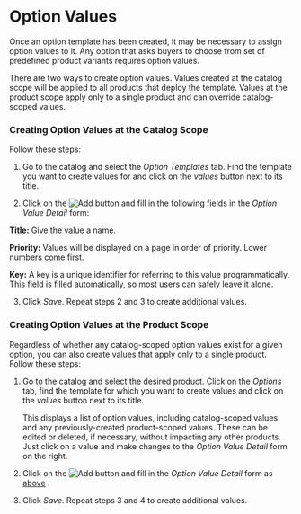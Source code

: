 # Option Values

Once an option template has been created, it may be necessary to assign option
values to it. Any option that asks buyers to choose from set of predefined
product variants requires option values.

There are two ways to create option values. Values created at the catalog scope
will be applied to all products that deploy the template. Values at the product
scope apply only to a single product and can override catalog-scoped values.

### Creating Option Values at the Catalog Scope

Follow these steps:

1.  Go to the catalog and select the *Option Templates* tab. Find the template
    you want to create values for and click on the *values* button next to its
    title.

2.  Click on the ![Add](../../../images/icon-add.png) button and fill in the
    following fields in the *Option Value Detail* form:

**Title:** Give the value a name.

**Priority:** Values will be displayed on a page in order of priority. Lower
numbers come first.

**Key:** A key is a unique identifier for referring to this value
programmatically. This field is filled automatically, so most users can safely
leave it alone.

3.  Click *Save*. Repeat steps 2 and 3 to create additional values.

### Creating Option Values at the Product Scope

Regardless of whether any catalog-scoped option values exist for a given option,
you can also create values that apply only to a single product. Follow these
steps:

1.  Go to the catalog and select the desired product. Click on the *Options*
    tab, find the template for which you want to create values and click on the
    *values* button next to its title.

    This displays a list of option values, including catalog-scoped values and
    any previously-created product-scoped values. These can be edited or
    deleted, if necessary, without impacting any other products. Just click on
    a value and make changes to the *Option Value Detail* form on the right.

3.  Click on the ![Add](../../../images/icon-add.png) button and fill in the
    *Option Value Detail* form as
    [above](/discover/portal/-/knowledge_base/7-1/option-values#creating-option-values-at-the-catalog-scope)
    .

4.  Click *Save*. Repeat steps 3 and 4 to create additional values.

